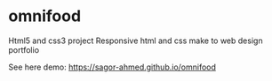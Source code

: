 # omnifood
Html5 and css3 project
Responsive html and css make to web design portfolio



See here demo: 
https://sagor-ahmed.github.io/omnifood

